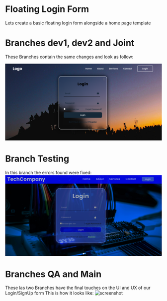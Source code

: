 
# Floating Login Form
Lets create a basic floating login form alongside a home page template


# Branches dev1, dev2 and Joint
These Branches contain the same changes and look as follow:

![screenshot](pics/screenshot1.png)

# Branch Testing
In this branch the errors found were fixed:
![screenshot](pics/screenshot2.png)

# Branches QA and Main
These las two Branches have the final touches on the UI and UX of our Login/SignUp form
This is how it looks like:
![screenshot](pics/screenshot3.png)
